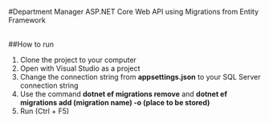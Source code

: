 #Department Manager
ASP.NET Core Web API using Migrations from Entity Framework<br><br>


##How to run
1. Clone the project to your computer
2. Open with Visual Studio as a project
3. Change the connection string from __appsettings.json__ to your SQL Server connection string
4. Use the command __dotnet ef migrations remove__ and __dotnet ef migrations add (migration name) -o (place to be stored)__
5. Run (Ctrl + F5)
